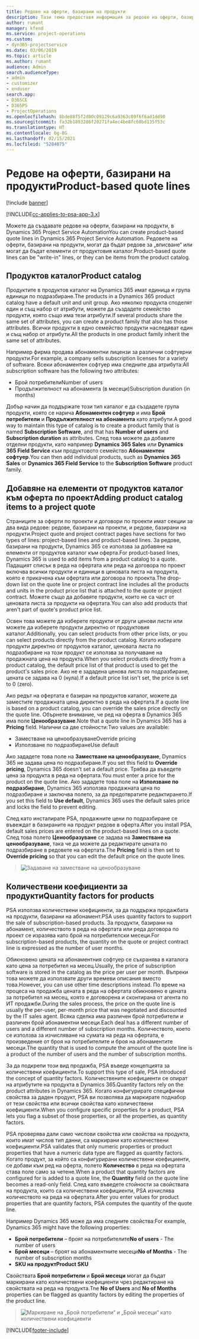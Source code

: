 ```yaml
---
title: Редове на оферти, базирани на продукти
description: Тази тема предоставя информация за редове на оферти, базирани на продукти.
author: rumant
manager: kfend
ms.service: project-operations
ms.custom:
- dyn365-projectservice
ms.date: 03/06/2019
ms.topic: article
ms.author: rumant
audience: Admin
search.audienceType:
- admin
- customizer
- enduser
search.app:
- D365CE
- D365PS
- ProjectOperations
ms.openlocfilehash: 8bde88f5f2d00c09129c6a9363c09f6f6ad1dd90
ms.sourcegitcommit: fa32b1893286f20271fa4ec4be8fc68bd135f53c
ms.translationtype: HT
ms.contentlocale: bg-BG
ms.lasthandoff: 02/15/2021
ms.locfileid: "5284075"
---
```

# <a name="product-based-quote-lines"></a><span data-ttu-id="ee779-103">Редове на оферти, базирани на продукти</span><span class="sxs-lookup"><span data-stu-id="ee779-103">Product-based quote lines</span></span>

[!include [banner](../includes/psa-now-project-operations.md)]

[!INCLUDE[cc-applies-to-psa-app-3.x](../includes/cc-applies-to-psa-app-3x.md)]


<span data-ttu-id="ee779-104">Можете да създавате редове на оферти, базирани на продукти, в Dynamics 365 Project Service Automation</span><span class="sxs-lookup"><span data-stu-id="ee779-104">You can create product-based quote lines in Dynamics 365 Project Service Automation.</span></span> <span data-ttu-id="ee779-105">Редовете на оферти, базирани на продукти, могат да бъдат редове за „вписване“ или могат да бъдат елементи от продуктовия каталог.</span><span class="sxs-lookup"><span data-stu-id="ee779-105">Product-based quote lines can be "write-in" lines, or they can be items from the product catalog.</span></span>

## <a name="product-catalog"></a><span data-ttu-id="ee779-106">Продуктов каталог</span><span class="sxs-lookup"><span data-stu-id="ee779-106">Product catalog</span></span>

<span data-ttu-id="ee779-107">Продуктите в продуктов каталог на Dynamics 365 имат единица и група единици по подразбиране.</span><span class="sxs-lookup"><span data-stu-id="ee779-107">The products in a Dynamics 365 product catalog have a default unit and unit group.</span></span> <span data-ttu-id="ee779-108">Ако няколко продукта споделят един и същ набор от атрибути, можете да създадете семейство продукти, която също има тези атрибути.</span><span class="sxs-lookup"><span data-stu-id="ee779-108">If several products share the same set of attributes, you can create a product family that also has those attributes.</span></span> <span data-ttu-id="ee779-109">Всички продукти в едно семейство продукти наследяват един и същ набор от атрибути.</span><span class="sxs-lookup"><span data-stu-id="ee779-109">All the products in one product family inherit the same set of attributes.</span></span>

<span data-ttu-id="ee779-110">Например фирма продава абонаментни лицензи за различни софтуерни продукти.</span><span class="sxs-lookup"><span data-stu-id="ee779-110">For example, a company sells subscription licenses for a variety of software.</span></span> <span data-ttu-id="ee779-111">Всеки абонаментен софтуер има следните два атрибута:</span><span class="sxs-lookup"><span data-stu-id="ee779-111">All subscription software has the following two attributes:</span></span>

- <span data-ttu-id="ee779-112">Брой потребители</span><span class="sxs-lookup"><span data-stu-id="ee779-112">Number of users</span></span> 
- <span data-ttu-id="ee779-113">Продължителност на абонамента (в месеци)</span><span class="sxs-lookup"><span data-stu-id="ee779-113">Subscription duration (in months)</span></span>

<span data-ttu-id="ee779-114">Добър начин да поддържате този тип каталог е да създадете група продукти, която се нарича **Абонаментен софтуер** и има **Брой потребители** и **Продължителност на абонамента** като атрибути.</span><span class="sxs-lookup"><span data-stu-id="ee779-114">A good way to maintain this type of catalog is to create a product family that is named **Subscription Software**, and that has **Number of users** and **Subscription duration** as attributes.</span></span> <span data-ttu-id="ee779-115">След това можете да добавите отделни продукти, като например **Dynamics 365 Sales** или **Dynamics 365 Field Service** към продуктовото семейство **Абонаментен софтуер**.</span><span class="sxs-lookup"><span data-stu-id="ee779-115">You can then add individual products, such as **Dynamics 365 Sales** or **Dynamics 365 Field Service** to the **Subscription Software** product family.</span></span>

## <a name="adding-product-catalog-items-to-a-project-quote"></a><span data-ttu-id="ee779-116">Добавяне на елементи от продуктов каталог към оферта по проект</span><span class="sxs-lookup"><span data-stu-id="ee779-116">Adding product catalog items to a project quote</span></span>

<span data-ttu-id="ee779-117">Страниците за оферти по проекти и договори по проекти имат секции за два вида редове: редове, базирани на проекти, и редове, базирани на продукти.</span><span class="sxs-lookup"><span data-stu-id="ee779-117">Project quote and project contract pages have sections for two types of lines: project-based lines and product-based lines.</span></span> <span data-ttu-id="ee779-118">За редове, базирани на продукти, Dynamics 365 се използва за добавяне на елементи от продуктов каталог към оферта.</span><span class="sxs-lookup"><span data-stu-id="ee779-118">For product-based lines, Dynamics 365 is used to add items from a product catalog to a quote.</span></span> <span data-ttu-id="ee779-119">Падащият списък в реда на офертата или реда на договора по проект включва всички продукти и единици в ценовата листа на продукта, която е прикачена към офертата или договора по проекта.</span><span class="sxs-lookup"><span data-stu-id="ee779-119">The drop-down list on the quote line or project contract line includes all the products and units in the product price list that is attached to the quote or project contract.</span></span> <span data-ttu-id="ee779-120">Можете също да добавяте продукти, които не са част от ценовата листа за продукти на офертата.</span><span class="sxs-lookup"><span data-stu-id="ee779-120">You can also add products that aren't part of quote's product price list.</span></span>

<span data-ttu-id="ee779-121">Освен това можете да изберете продукти от други ценови листи или можете да изберете продукти директно от продуктовия каталог.</span><span class="sxs-lookup"><span data-stu-id="ee779-121">Additionally, you can select products from other price lists, or you can select products directly from the product catalog.</span></span> <span data-ttu-id="ee779-122">Когато избирате продукти директно от продуктов каталог, ценовата листа по подразбиране на този продукт се използва за получаване на продажната цена на продукта.</span><span class="sxs-lookup"><span data-stu-id="ee779-122">When you select products directly from a product catalog, the default price list of that product is used to get the product's sales price.</span></span> <span data-ttu-id="ee779-123">Ако не е зададена ценова листа по подразбиране, цената се задава на 0 (нула).</span><span class="sxs-lookup"><span data-stu-id="ee779-123">If a default price list isn't set, the price is set to 0 (zero).</span></span>

<span data-ttu-id="ee779-124">Ако редът на офертата е базиран на продуктов каталог, можете да заместите продажната цена директно в реда на офертата.</span><span class="sxs-lookup"><span data-stu-id="ee779-124">If a quote line is based on a product catalog, you can override the sales price directly on the quote line.</span></span> <span data-ttu-id="ee779-125">Обърнете внимание, че ред на оферта в Dynamics 365 има поле **Ценообразуване**.</span><span class="sxs-lookup"><span data-stu-id="ee779-125">Note that a quote line in Dynamics 365 has a **Pricing** field.</span></span> <span data-ttu-id="ee779-126">Налични са две стойности:</span><span class="sxs-lookup"><span data-stu-id="ee779-126">Two values are available:</span></span>

- <span data-ttu-id="ee779-127">Заместване на ценообразуване</span><span class="sxs-lookup"><span data-stu-id="ee779-127">Override pricing</span></span>  
- <span data-ttu-id="ee779-128">Използване по подразбиране</span><span class="sxs-lookup"><span data-stu-id="ee779-128">Use default</span></span>

<span data-ttu-id="ee779-129">Ако зададете това поле на **Заместване на ценообразуване**, Dynamics 365 не задава цена по подразбиране.</span><span class="sxs-lookup"><span data-stu-id="ee779-129">If you set this field to **Override pricing**, Dynamics 365 doesn't set a default price.</span></span> <span data-ttu-id="ee779-130">Трябва да въведете цена за продукта в реда на офертата.</span><span class="sxs-lookup"><span data-stu-id="ee779-130">You must enter a price for the product on the quote line.</span></span> <span data-ttu-id="ee779-131">Ако зададете това поле на **Използване по подразбиране**, Dynamics 365 използва продажната цена по подразбиране и заключва полето, за да предотвратите редактирането.</span><span class="sxs-lookup"><span data-stu-id="ee779-131">If you set this field to **Use default**, Dynamics 365 uses the default sales price and locks the field to prevent editing.</span></span>

<span data-ttu-id="ee779-132">След като инсталирате PSA, продажните цени по подразбиране се въвеждат в базираните на продукт редове в оферта.</span><span class="sxs-lookup"><span data-stu-id="ee779-132">After you install PSA, default sales prices are entered on the product-based lines on a quote.</span></span> <span data-ttu-id="ee779-133">След това полето **Ценообразуване** се задава на **Заместване на ценообразуване**, така че да можете да редактирате цената по подразбиране в редовете на офертата.</span><span class="sxs-lookup"><span data-stu-id="ee779-133">The **Pricing** field is then set to **Override pricing** so that you can edit the default price on the quote lines.</span></span>

> ![Задаване на заместване на ценообразуване](media/basic-guide-10.png)
 
## <a name="quantity-factors-for-products"></a><span data-ttu-id="ee779-135">Количествени коефициенти за продукти</span><span class="sxs-lookup"><span data-stu-id="ee779-135">Quantity factors for products</span></span>

<span data-ttu-id="ee779-136">PSA използва количествени коефициенти, за да поддържа продажбата на продукти, базирани на абонамент.</span><span class="sxs-lookup"><span data-stu-id="ee779-136">PSA uses quantity factors to support the sale of subscription-based products.</span></span> <span data-ttu-id="ee779-137">За продукти, базирани на абонамент, количеството в реда на офертата или реда договора по проект се изразява като брой на потребителски месеци.</span><span class="sxs-lookup"><span data-stu-id="ee779-137">For subscription-based products, the quantity on the quote or project contract line is expressed as the number of user months.</span></span>

<span data-ttu-id="ee779-138">Обикновено цената на абонаментния софтуер се съхранява в каталога като цена за потребител на месец.</span><span class="sxs-lookup"><span data-stu-id="ee779-138">Usually, the price of subscription software is stored in the catalog as the price per user per month.</span></span> <span data-ttu-id="ee779-139">Въпреки това можете да използвате други времеви описания вместо това.</span><span class="sxs-lookup"><span data-stu-id="ee779-139">However, you can use other time descriptions instead.</span></span> <span data-ttu-id="ee779-140">По време на процеса на продажба цената в реда на офертата обикновено е цената за потребител на месец, която е договорена и сконтирана от агента по ИТ продажби.</span><span class="sxs-lookup"><span data-stu-id="ee779-140">During the sales process, the price on the quote line is usually the per-user, per-month price that was negotiated and discounted by the IT sales agent.</span></span> <span data-ttu-id="ee779-141">Всяка сделка има различен брой потребители и различен брой абонаментни месеци.</span><span class="sxs-lookup"><span data-stu-id="ee779-141">Each deal has a different number of users and a different number of subscription months.</span></span> <span data-ttu-id="ee779-142">Количеството, което се използва за изчисляване на сумата на реда на офертата, е произведение от броя на потребителите и броя на абонаментите месеци.</span><span class="sxs-lookup"><span data-stu-id="ee779-142">The quantity that is used to compute the amount of the quote line is a product of the number of users and the number of subscription months.</span></span>

<span data-ttu-id="ee779-143">За да подкрепи този вид продажба, PSA въведе концепцията за количествени коефициенти.</span><span class="sxs-lookup"><span data-stu-id="ee779-143">To support this type of sale, PSA introduced the concept of quantity factors.</span></span> <span data-ttu-id="ee779-144">Количествените коефициенти се опират на атрибутите на продукта в Dynamics 365.</span><span class="sxs-lookup"><span data-stu-id="ee779-144">Quantity factors rely on the product attributes in Dynamics 365.</span></span> <span data-ttu-id="ee779-145">Когато конфигурирате специфични свойства за даден продукт, PSA ви позволява да маркирате поднабор от тези свойства или всички свойства като количествени коефициенти.</span><span class="sxs-lookup"><span data-stu-id="ee779-145">When you configure specific properties for a product, PSA lets you flag a subset of those properties, or all the properties, as quantity factors.</span></span>

<span data-ttu-id="ee779-146">PSA проверява дали само числови свойства или свойства на продукта, които имат числов тип данни, са маркирани като количествени коефициенти.</span><span class="sxs-lookup"><span data-stu-id="ee779-146">PSA validates that only numeric properties or product properties that have a numeric data type are flagged as quantity factors.</span></span> <span data-ttu-id="ee779-147">Когато продукт, за който са конфигурирани количествени коефициенти, се добави към ред на оферта, полето **Количество** в реда на офертата става поле само за четене.</span><span class="sxs-lookup"><span data-stu-id="ee779-147">When a product that quantity factors are configured for is added to a quote line, the **Quantity** field on the quote line becomes a read-only field.</span></span> <span data-ttu-id="ee779-148">След като въведете стойности за свойствата на продукта, които са количествени коефициенти, PSA изчислява количеството на реда на офертата.</span><span class="sxs-lookup"><span data-stu-id="ee779-148">After you enter values for product properties that are quantity factors, PSA computes the quantity of the quote line.</span></span>

<span data-ttu-id="ee779-149">Например Dynamics 365 може да има следните свойства:</span><span class="sxs-lookup"><span data-stu-id="ee779-149">For example, Dynamics 365 might have the following properties:</span></span> 

- <span data-ttu-id="ee779-150">**Брой потребители** – броят на потребителите</span><span class="sxs-lookup"><span data-stu-id="ee779-150">**No of users** - The number of users</span></span> 
- <span data-ttu-id="ee779-151">**Брой месеци** – броят на абонаментните месеци</span><span class="sxs-lookup"><span data-stu-id="ee779-151">**No of Months** - The number of subscription months</span></span>
- <span data-ttu-id="ee779-152">**SKU на продукт**</span><span class="sxs-lookup"><span data-stu-id="ee779-152">**Product SKU**</span></span> 

<span data-ttu-id="ee779-153">Свойствата **Брой потребители** и **Брой месеци** могат да бъдат маркирани като количествени коефициенти чрез редактиране на свойствата на реда на продукта.</span><span class="sxs-lookup"><span data-stu-id="ee779-153">Tne **No of Users** and **No of Months** properties can be flagged as quantity factors by editing the properties of the product line.</span></span> 

> ![Маркиране на „Брой потребители“ и „Брой месеци“ като количествени коефициенти](media/basic-guide-11.png)
 


[!INCLUDE[footer-include](../includes/footer-banner.md)]